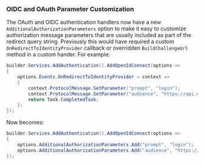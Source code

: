 ### OIDC and OAuth Parameter Customization

The OAuth and OIDC authentication handlers now have a new `AdditionalAuthorizationParameters` option to make it easy to customize authorization message parameters that are usually included as part of the redirect query string. Previously this would have required a custom `OnRedirectToIdentityProvider` callback or overridden `BuildChallengeUrl` method in a custom hander. For example:

```csharp
builder.Services.AddAuthentication().AddOpenIdConnect(options =>
{
    options.Events.OnRedirectToIdentityProvider = context =>
    {
        context.ProtocolMessage.SetParameter("prompt", "login");
        context.ProtocolMessage.SetParameter("audience", "https://api.example.com");
        return Task.CompletedTask;
    };
});
```

Now becomes:

```csharp
builder.Services.AddAuthentication().AddOpenIdConnect(options =>
{
    options.AdditionalAuthorizationParameters.Add("prompt", "login");
    options.AdditionalAuthorizationParameters.Add("audience", "https://api.example.com");
});
```
